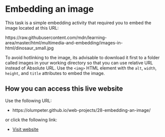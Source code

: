 <h1>Embedding an image</h1>

<p>
  This task is a simple embedding activity that required you to embed the image located at  this URL:
</p>
    https://raw.githubusercontent.com/mdn/learning-area/master/html/multimedia-and-embedding/images-in-html/dinosaur_small.jpg
<p>
  To avoid hotlinking to the image, its advisable to download it first to a folder called images in your working directory so that you can use relative URL instead of Absolute URL. Use the <code>&lt;img&gt;</code> HTML element with the <code>alt</code>, <code>width</code>, <code>height</code>, and <code>title</code> attributes to embed the image.
</p>

<h2>How you can access this live website</h2>
 
<p>Use the following URL:</p>
<ul>
  <li>https://olumpeter.github.io/web-projects/28-embedding-an-image/</li>
</ul>
<p>or click the following link:</p> 
<ul>
  <li><a href="https://olumpeter.github.io/web-projects/28-embedding-an-image/">
    Visit website</a></li>
</ul>
